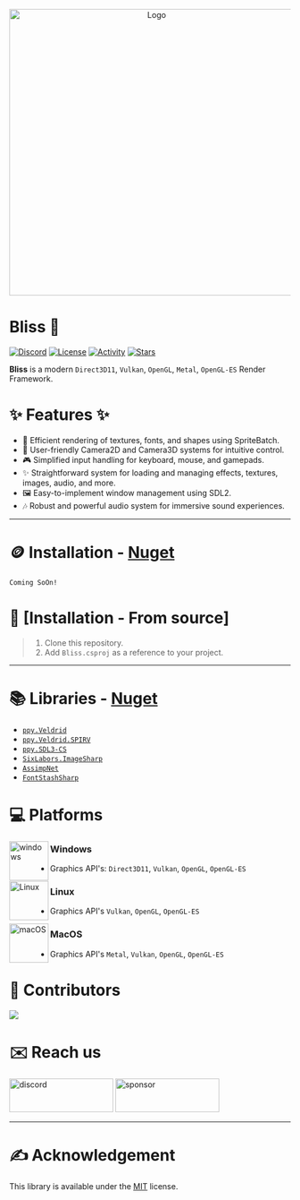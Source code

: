 <p align="center" style="margin-bottom: 0px !important;">
  <img width="512" src="https://github.com/user-attachments/assets/cb8a5929-3f79-4a68-ab2c-36b395148c06" alt="Logo" align="center">
</p>

# Bliss 🚀
[![Discord](https://img.shields.io/discord/1199798541980283051?style=flat-square&logo=discord&label=Discord)](https://discord.gg/7XKw6YQa76)
[![License](https://img.shields.io/github/license/MrScautHD/Bliss?style=flat-square&logo=libreofficewriter&label=License)](LICENSE)
[![Activity](https://img.shields.io/github/commit-activity/w/MrScautHD/Bliss?style=flat-square&logo=Github&label=Activity)](https://github.com/MrScautHD/Bliss/activity)
[![Stars](https://img.shields.io/github/stars/MrScautHD/Bliss?style=flat-square&logo=Github&label=Stars)](https://github.com/MrScautHD/Bliss/stargazers)

__Bliss__ is a modern `Direct3D11`, `Vulkan`, `OpenGL`, `Metal`, `OpenGL-ES` Render Framework.

# ✨ Features ✨
- 🎨 Efficient rendering of textures, fonts, and shapes using SpriteBatch.
- 🎥 User-friendly Camera2D and Camera3D systems for intuitive control.
- 🎮 Simplified input handling for keyboard, mouse, and gamepads.
- ✨ Straightforward system for loading and managing effects, textures, images, audio, and more.
- 🖼️ Easy-to-implement window management using SDL2.
- 🎶 Robust and powerful audio system for immersive sound experiences.
---

# 🪙 Installation - [Nuget](https://www.nuget.org/packages/Bliss)
```
Coming SoOn!
```

# 📖 [Installation - From source]
> 1. Clone this repository.
> 2. Add `Bliss.csproj` as a reference to your project.
---

📚 Libraries - [Nuget](https://www.nuget.org/packages)
======================================================
- [`ppy.Veldrid`](https://www.nuget.org/packages/ppy.Veldrid)
- [`ppy.Veldrid.SPIRV`](https://www.nuget.org/packages/ppy.Veldrid.SPIRV)
- [`ppy.SDL3-CS`](https://www.nuget.org/packages/ppy.SDL3-CS)
- [`SixLabors.ImageSharp`](https://www.nuget.org/packages/SixLabors.ImageSharp)
- [`AssimpNet`](https://www.nuget.org/packages/AssimpNet)
- [`FontStashSharp`](https://www.nuget.org/packages/FontStashSharp.Base)

# 💻 Platforms
[<img src="https://github.com/MrScautHD/Sparkle/assets/65916181/a92bd5fa-517b-44c2-ab58-cc01b5ae5751" alt="windows" width="70" height="70" align="left">](https://www.microsoft.com/de-at/windows)
### Windows
- Graphics API's: `Direct3D11`, `Vulkan`, `OpenGL`, `OpenGL-ES`

[<img src="https://github.com/MrScautHD/Sparkle/assets/65916181/f9e643a8-4d46-450c-91ac-d220394ecd42" alt="Linux" width="70" height="70" align="left">](https://www.ubuntu.com/)
### Linux
- Graphics API's `Vulkan`, `OpenGL`, `OpenGL-ES`

[<img src="https://github.com/MrScautHD/Sparkle/assets/65916181/e37eb15f-4237-47ae-9ae7-e4455f7c3d92" alt="macOS" width="70" height="70" align="left">](https://www.apple.com/at/macos/sonoma/)
### MacOS
- Graphics API's `Metal`, `Vulkan`, `OpenGL`, `OpenGL-ES`

# 🧑 Contributors
<a href="https://github.com/mrscauthd/Bliss/graphs/contributors">
  <img src="https://contrib.rocks/image?repo=mrscauthd/Bliss&max=500&columns=20&anon=1" />
</a>

# ✉️ Reach us
[<img src="https://github.com/MrScautHD/Sparkle/assets/65916181/87b291cd-6506-4fb5-b032-abf3170a28c4" alt="discord" width="186" height="60">](https://discord.gg/7XKw6YQa76)
[<img src="https://github.com/MrScautHD/Sparkle/assets/65916181/de09f016-db11-4554-aa56-4d1bd6c2464f" alt="sponsor" width="186" height="60">](https://github.com/sponsors/MrScautHD)

---

# ✍️ Acknowledgement
This library is available under the [MIT](https://choosealicense.com/licenses/mit) license.
